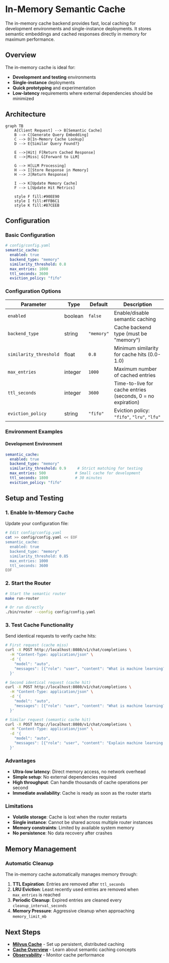 # In-Memory Semantic Cache

The in-memory cache backend provides fast, local caching for development environments and single-instance deployments. It stores semantic embeddings and cached responses directly in memory for maximum performance.

## Overview

The in-memory cache is ideal for:

- **Development and testing** environments
- **Single-instance** deployments
- **Quick prototyping** and experimentation
- **Low-latency** requirements where external dependencies should be minimized

## Architecture

```mermaid
graph TB
    A[Client Request] --> B[Semantic Cache]
    B --> C[Generate Query Embedding]
    C --> D[In-Memory Cache Lookup]
    D --> E{Similar Query Found?}

    E -->|Hit| F[Return Cached Response]
    E -->|Miss| G[Forward to LLM]

    G --> H[LLM Processing]
    H --> I[Store Response in Memory]
    H --> J[Return Response]

    I --> K[Update Memory Cache]
    F --> L[Update Hit Metrics]

    style F fill:#90EE90
    style I fill:#FFB6C1
    style K fill:#87CEEB
```

## Configuration

### Basic Configuration

```yaml
# config/config.yaml
semantic_cache:
  enabled: true
  backend_type: "memory"
  similarity_threshold: 0.8
  max_entries: 1000
  ttl_seconds: 3600
  eviction_policy: "fifo"
```

### Configuration Options

| Parameter | Type | Default | Description |
|-----------|------|---------|-------------|
| `enabled` | boolean | `false` | Enable/disable semantic caching |
| `backend_type` | string | `"memory"` | Cache backend type (must be "memory") |
| `similarity_threshold` | float | `0.8` | Minimum similarity for cache hits (0.0-1.0) |
| `max_entries` | integer | `1000` | Maximum number of cached entries |
| `ttl_seconds` | integer | `3600` | Time-to-live for cache entries (seconds, 0 = no expiration) |
| `eviction_policy` | string | `"fifo"` | Eviction policy: `"fifo"`, `"lru"`, `"lfu"` |

### Environment Examples

#### Development Environment

```yaml
semantic_cache:
  enabled: true
  backend_type: "memory"
  similarity_threshold: 0.9     # Strict matching for testing
  max_entries: 500             # Small cache for development
  ttl_seconds: 1800            # 30 minutes
  eviction_policy: "fifo"
```

## Setup and Testing

### 1. Enable In-Memory Cache

Update your configuration file:

```bash
# Edit config/config.yaml
cat >> config/config.yaml << EOF
semantic_cache:
  enabled: true
  backend_type: "memory"
  similarity_threshold: 0.85
  max_entries: 1000
  ttl_seconds: 3600
EOF
```

### 2. Start the Router

```bash
# Start the semantic router
make run-router

# Or run directly
./bin/router --config config/config.yaml
```

### 3. Test Cache Functionality

Send identical requests to verify cache hits:

```bash
# First request (cache miss)
curl -X POST http://localhost:8080/v1/chat/completions \
  -H "Content-Type: application/json" \
  -d '{
    "model": "auto",
    "messages": [{"role": "user", "content": "What is machine learning?"}]
  }'

# Second identical request (cache hit)
curl -X POST http://localhost:8080/v1/chat/completions \
  -H "Content-Type: application/json" \
  -d '{
    "model": "auto", 
    "messages": [{"role": "user", "content": "What is machine learning?"}]
  }'

# Similar request (semantic cache hit)
curl -X POST http://localhost:8080/v1/chat/completions \
  -H "Content-Type: application/json" \
  -d '{
    "model": "auto",
    "messages": [{"role": "user", "content": "Explain machine learning concepts"}]
  }'
```

### Advantages

- **Ultra-low latency**: Direct memory access, no network overhead
- **Simple setup**: No external dependencies required
- **High throughput**: Can handle thousands of cache operations per second
- **Immediate availability**: Cache is ready as soon as the router starts

### Limitations

- **Volatile storage**: Cache is lost when the router restarts
- **Single instance**: Cannot be shared across multiple router instances
- **Memory constraints**: Limited by available system memory
- **No persistence**: No data recovery after crashes

## Memory Management

### Automatic Cleanup

The in-memory cache automatically manages memory through:

1. **TTL Expiration**: Entries are removed after `ttl_seconds`
2. **LRU Eviction**: Least recently used entries are removed when `max_entries` is reached
3. **Periodic Cleanup**: Expired entries are cleaned every `cleanup_interval_seconds`
4. **Memory Pressure**: Aggressive cleanup when approaching `memory_limit_mb`

## Next Steps

- **[Milvus Cache](./milvus-cache.md)** - Set up persistent, distributed caching
- **[Cache Overview](./overview.md)** - Learn about semantic caching concepts
- **[Observability](../observability/overview.md)** - Monitor cache performance
